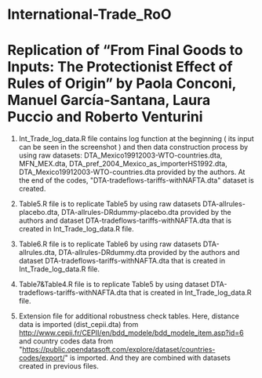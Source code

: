 # International-Trade_RoO
# Replication of “From Final Goods to Inputs: The Protectionist Effect of Rules of Origin” by Paola Conconi, Manuel García-Santana, Laura Puccio and Roberto Venturini




1) 	Int_Trade_log_data.R file contains log function at the beginning ( its input can be seen in the screenshot ) and then data construction process by using raw datasets: DTA_Mexico19912003-WTO-countries.dta, MFN_MEX.dta, DTA_pref_2004_Mexico_as_importerHS1992.dta, DTA_Mexico19912003-WTO-countries.dta provided by the authors.
		At the end of the codes, "DTA-tradeflows-tariffs-withNAFTA.dta" dataset is created. 

 2)	Table5.R file is to replicate Table5 by using raw datasets DTA-allrules-placebo.dta, DTA-allrules-DRdummy-placebo.dta provided by the authors and dataset DTA-tradeflows-tariffs-withNAFTA.dta that is created in Int_Trade_log_data.R file. 

 3)	Table6.R file is to replicate Table6 by using raw datasets DTA-allrules.dta, DTA-allrules-DRdummy.dta provided by the authors and dataset DTA-tradeflows-tariffs-withNAFTA.dta that is created in Int_Trade_log_data.R file. 

 4)	 Table7&Table4.R file is to replicate Table5 by using dataset DTA-tradeflows-tariffs-withNAFTA.dta that is created in Int_Trade_log_data.R file. 

 5)	Extension file for additional robustness check tables. Here, distance data is imported (dist_cepii.dta) from http://www.cepii.fr/CEPII/en/bdd_modele/bdd_modele_item.asp?id=6 and country codes data from "https://public.opendatasoft.com/explore/dataset/countries-codes/export/" is imported. And they are combined with datasets created in previous files. 
